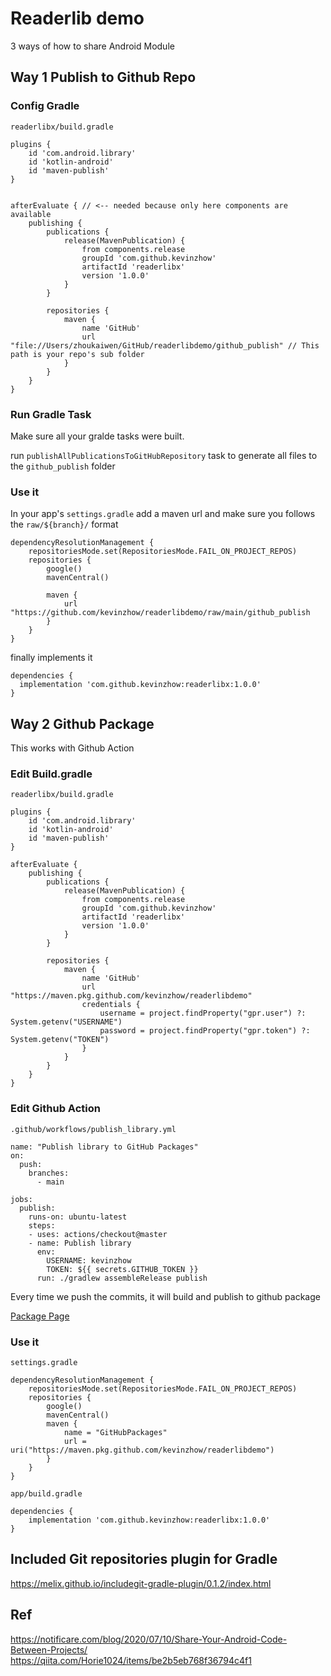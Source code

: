 # Readerlib demo

3 ways of how to share Android Module

## Way 1 Publish to Github Repo

### Config Gradle

`readerlibx/build.gradle`

```
plugins {
    id 'com.android.library'
    id 'kotlin-android'
    id 'maven-publish'
}


afterEvaluate { // <-- needed because only here components are available
    publishing {
        publications {
            release(MavenPublication) {
                from components.release
                groupId 'com.github.kevinzhow'
                artifactId 'readerlibx'
                version '1.0.0'
            }
        }

        repositories {
            maven {
                name 'GitHub'
                url "file://Users/zhoukaiwen/GitHub/readerlibdemo/github_publish" // This path is your repo's sub folder
            }
        }
    }
}
```

### Run Gradle Task

Make sure all your gralde tasks were built.

run `publishAllPublicationsToGitHubRepository` task to generate all files to the `github_publish` folder

### Use it

In your app's `settings.gradle` add a maven url and make sure you follows the `raw/${branch}/` format

```
dependencyResolutionManagement {
    repositoriesMode.set(RepositoriesMode.FAIL_ON_PROJECT_REPOS)
    repositories {
        google()
        mavenCentral()

        maven {
            url "https://github.com/kevinzhow/readerlibdemo/raw/main/github_publish
        }
    }
}
```

finally implements it

```
dependencies {
  implementation 'com.github.kevinzhow:readerlibx:1.0.0'
}
```

## Way 2 Github Package

This works with Github Action

### Edit Build.gradle

`readerlibx/build.gradle`

```
plugins {
    id 'com.android.library'
    id 'kotlin-android'
    id 'maven-publish'
}

afterEvaluate {
    publishing {
        publications {
            release(MavenPublication) {
                from components.release
                groupId 'com.github.kevinzhow'
                artifactId 'readerlibx'
                version '1.0.0'
            }
        }

        repositories {
            maven {
                name 'GitHub'
                url "https://maven.pkg.github.com/kevinzhow/readerlibdemo"
                credentials {
                    username = project.findProperty("gpr.user") ?: System.getenv("USERNAME")
                    password = project.findProperty("gpr.token") ?: System.getenv("TOKEN")
                }
            }
        }
    }
}
```

### Edit Github Action

`.github/workflows/publish_library.yml`

```
name: "Publish library to GitHub Packages"
on:
  push:
    branches:
      - main

jobs:
  publish:
    runs-on: ubuntu-latest
    steps:
    - uses: actions/checkout@master
    - name: Publish library
      env:
        USERNAME: kevinzhow
        TOKEN: ${{ secrets.GITHUB_TOKEN }}
      run: ./gradlew assembleRelease publish
```

Every time we push the commits, it will build and publish to github package

[Package Page](https://github.com/kevinzhow/readerlibdemo/packages/1113213)

### Use it

`settings.gradle`

```
dependencyResolutionManagement {
    repositoriesMode.set(RepositoriesMode.FAIL_ON_PROJECT_REPOS)
    repositories {
        google()
        mavenCentral()
        maven {
            name = "GitHubPackages"
            url = uri("https://maven.pkg.github.com/kevinzhow/readerlibdemo")
        }
    }
}
```


`app/build.gradle`

```
dependencies {
    implementation 'com.github.kevinzhow:readerlibx:1.0.0'
}
```

## Included Git repositories plugin for Gradle

https://melix.github.io/includegit-gradle-plugin/0.1.2/index.html

## Ref

https://notificare.com/blog/2020/07/10/Share-Your-Android-Code-Between-Projects/
https://qiita.com/Horie1024/items/be2b5eb768f36794c4f1